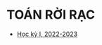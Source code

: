 # TOÁN RỜI RẠC

* [Học kỳ I, 2022-2023](https://hieuchnguyen.github.io/cs/teaching/dm/lectures/2022-dm)
